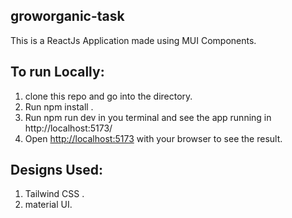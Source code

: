 ## groworganic-task
  This is a ReactJs Application made using MUI Components.

## To run Locally:
1) clone this repo and go into the directory.
2) Run npm install .
3) Run npm run dev in you terminal and see the app running in http://localhost:5173/
4) Open [http://localhost:5173](http://localhost:5173) with your browser to see the result.

## Designs Used:
1) Tailwind CSS .
2) material UI.